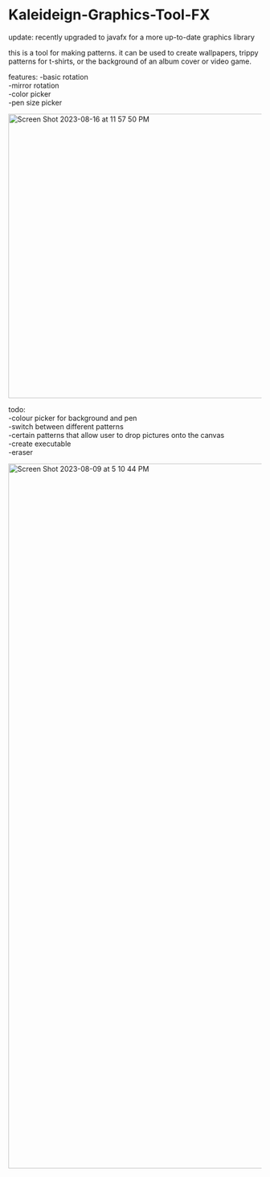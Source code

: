 # Kaleideign-Graphics-Tool-FX
update: recently upgraded to javafx for a more up-to-date graphics library

this is a tool for making patterns. it can be used to create wallpapers, trippy patterns for t-shirts, or the background of an album cover or video game.  

features:
-basic rotation  
-mirror rotation  
-color picker  
-pen size picker  

<img width="565" alt="Screen Shot 2023-08-16 at 11 57 50 PM" src="https://github.com/xshirl1027/Kaleideign-Graphics-Tool-FX/assets/12800360/880c7694-a1ca-43ff-874d-8dda3fd6930b">

  
todo:  
-colour picker for background and pen  
-switch between different patterns  
-certain patterns that allow user to drop pictures onto the canvas  
-create executable  
-eraser

<img width="1401" alt="Screen Shot 2023-08-09 at 5 10 44 PM" src="https://github.com/xshirl1027/Kaleidesign-Visual-Pattern-Generator/assets/12800360/532be6f4-0353-4668-b93f-18fc05cdea3b">
